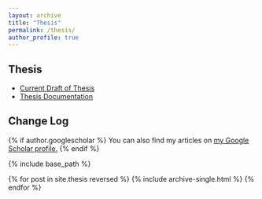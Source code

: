 ```yaml
---
layout: archive
title: "Thesis"
permalink: /thesis/
author_profile: true
---
```


Thesis
------------------
* [Current Draft of Thesis](https://dweissner.github.io/files/Thesis.pdf)
* [Thesis Documentation](https://dweissner.github.io/Thesis/)


Change Log
-------------
{% if author.googlescholar %}
  You can also find my articles on <u><a href="{{author.googlescholar}}">my Google Scholar profile</a>.</u>
{% endif %}

{% include base_path %}

{% for post in site.thesis reversed %}
  {% include archive-single.html %}
{% endfor %}
